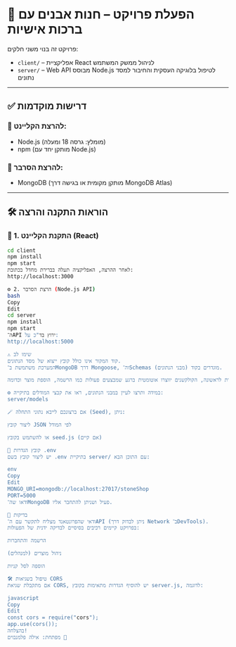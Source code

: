# 🚀 הפעלת פרויקט – חנות אבנים עם ברכות אישיות

פרויקט זה בנוי משני חלקים:
- `client/` – אפליקציית React לניהול ממשק המשתמש  
- `server/` – Web API מבוסס Node.js לטיפול בלוגיקה העסקית והחיבור למסד נתונים

---

## ✅ דרישות מוקדמות

### 🔧 להרצת הקליינט:
- Node.js (מומלץ: גרסה 18 ומעלה)
- npm (מותקן יחד עם Node.js)

### 🔧 להרצת הסרבר:
- MongoDB (מותקן מקומית או בגישה דרך MongoDB Atlas)

---

## 🛠 הוראות התקנה והרצה

### 📂 1. התקנת הקליינט (React)

```bash
cd client
npm install
npm start
לאחר ההרצה, האפליקציה תעלה בברירת מחדל בכתובת:
http://localhost:3000

⚙️ 2. הרצת הסרבר (Node.js API)
bash
Copy
Edit
cd server
npm install
npm start
ה־API ירוץ בד"כ על:
http://localhost:5000

⚠️ שימו לב
קוד המקור אינו כולל קובץ ייצוא של מסד הנתונים.
המערכת משתמשת ב־MongoDB דרך Mongoose, וה־Schemas (מבני הנתונים) מוגדרים בקוד.

בעת הפעלת השרת לראשונה, הקולקשנים יווצרו אוטומטית ברגע שמבצעים פעולות כמו הרשמה, הוספת מוצר וכדומה.

⚙️ במידה ותרצו לעיין במבני הנתונים, ראו את קבצי המודלים בתיקייה:
server/models

🪄 אם ברצונכם לייבא נתוני התחלה (Seed), ניתן:

ליצור קובץ JSON לפי המודל

או להשתמש בקובץ seed.js (אם קיים)

📄 קובץ הגדרות .env
יש ליצור קובץ בשם .env בתיקיית server/ עם התוכן הבא:

env
Copy
Edit
MONGO_URI=mongodb://localhost:27017/stoneShop
PORT=5000
ודאו שה־MongoDB פעיל ושניתן להתחבר אליו.

🧪 בדיקות
ודאי שהפרונטאנד מצליח לתקשר עם ה־API (ניתן לבדוק דרך Network ב־DevTools).
בפרויקט קיימים רכיבים בסיסיים לבדיקה ידנית של הפעולות:

הרשמה והתחברות

ניהול מוצרים (למנהלים)

הוספה לסל קניות

🛠 טיפול בשגיאות CORS
אם מתקבלת שגיאת CORS, יש להוסיף הגדרות מתאימות בקובץ server.js, לדוגמה:

javascript
Copy
Edit
const cors = require("cors");
app.use(cors());
בהצלחה!
מפתחת: אילה פלמנבוים 🌸
